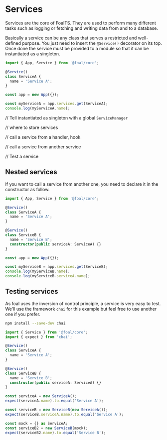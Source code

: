 # Services

Services are the core of FoalTS. They are used to perform many different tasks such as logging or fetching and writing data from and to a database.

Basically a service can be any class that serves a restricted and well-defined purpose. You just need to insert the `@Service()` decorator on its top. Once done the service must be provided to a module so that it can be instantiated as a singleton.

```typescript
import { App, Service } from '@foal/core';

@Service()
class ServiceA {
  name = 'Service A';
}

const app = new App({});

const myServiceA = app.services.get(ServiceA);
console.log(myServiceA.name);
```

// Tell instantiated as singleton with a global `ServiceManager`

// where to store services

// call a service from a handler, hook

// call a service from another service

// Test a service

## Nested services

If you want to call a service from another one, you need to declare it in the constructor as follow.

```typescript
import { App, Service } from '@foal/core';

@Service()
class ServiceA {
  name = 'Service A';
}

@Service()
class ServiceB {
  name = 'Service B';
  constructor(public serviceA: ServiceA) {}
}

const app = new App({});

const myServiceB = app.services.get(ServiceB);
console.log(myServiceB.name);
console.log(myServiceB.serviceA.name);
```

## Testing services

As foal uses the inversion of control principle, a service is very easy to test. We'll use the framework `chai` for this example but feel free to use another one if you prefer.

```sh
npm install --save-dev chai
```

```typescript
import { Service } from '@foal/core';
import { expect } from 'chai';

@Service()
class ServiceA {
  name = 'Service A';
}

@Service()
class ServiceB {
  name = 'Service B';
  constructor(public serviceA: ServiceA) {}
}

const serviceA = new ServiceA();
expect(serviceA.name).to.equal('Service A');

const serviceB = new ServiceB(new ServiceA());
expect(serviceB.serviceA.name).to.equal('Service A');

const mock = {} as ServiceA;
const serviceB2 = new ServiceB(mock);
expect(serviceB2.name).to.equal('Service B');
``` 